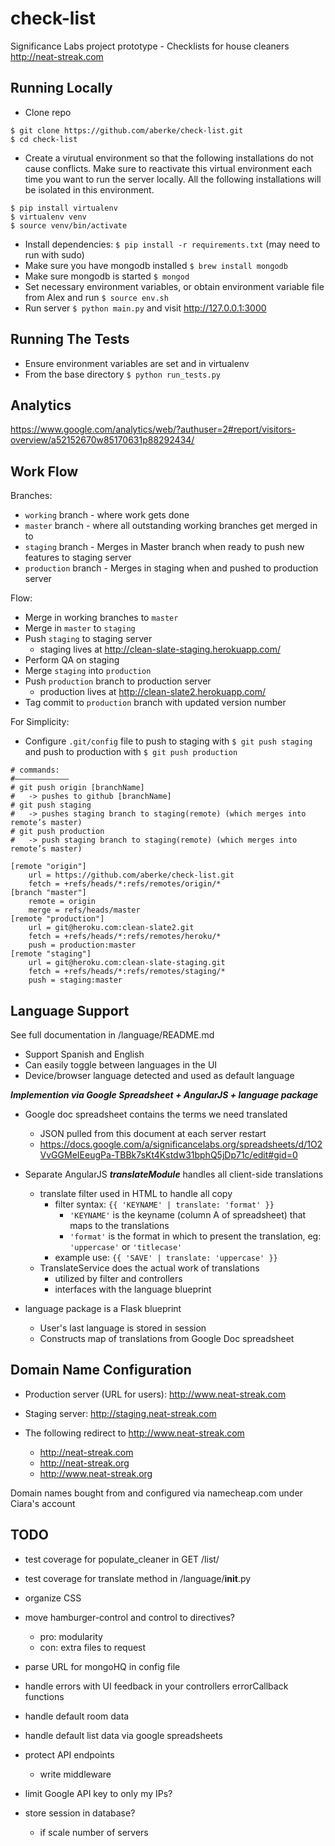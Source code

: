 check-list
==========

Significance Labs project prototype - Checklists for house cleaners
<http://neat-streak.com>


Running Locally
---

* Clone repo 

```
$ git clone https://github.com/aberke/check-list.git
$ cd check-list
```

* Create a virutual environment so that the following installations do not cause conflicts.  Make sure to reactivate this virtual environment each time you want to run the server locally.  All the following installations will be isolated in this environment.

```
$ pip install virtualenv
$ virtualenv venv
$ source venv/bin/activate
```

* Install dependencies: ```$ pip install -r requirements.txt``` (may need to run with sudo)
* Make sure you have mongodb installed ```$ brew install mongodb```
* Make sure mongodb is started ```$ mongod```
* Set necessary environment variables, or obtain environment variable file from Alex and run ```$ source env.sh```
* Run server ```$ python main.py``` and visit <http://127.0.0.1:3000>


Running The Tests
---

* Ensure environment variables are set and in virtualenv
* From the base directory ```$ python run_tests.py```


Analytics
---

<https://www.google.com/analytics/web/?authuser=2#report/visitors-overview/a52152670w85170631p88292434/>

Work Flow
---

Branches: 
- ```working``` branch 	- where work gets done
- ```master``` branch  	- where all outstanding working branches get merged in to
- ```staging``` branch 	- Merges in Master branch when ready to push new features to staging server
- ```production``` branch - Merges in staging when and pushed to production server

Flow:
- Merge in working branches to ```master```
- Merge in ```master``` to ```staging```
- Push ```staging``` to staging server
	- staging lives at <http://clean-slate-staging.herokuapp.com/>
- Perform QA on staging
- Merge ```staging``` into ```production```
- Push ```production``` branch to production server
	- production lives at <http://clean-slate2.herokuapp.com/>
- Tag commit to ```production``` branch with updated version number

For Simplicity:
* Configure ```.git/config``` file to push to staging with ```$ git push staging``` and push to production with ```$ git push production```

```
# commands:
#————————————
# git push origin [branchName] 
#	-> pushes to github [branchName]
# git push staging	     
#	-> pushes staging branch to staging(remote) (which merges into remote’s master) 
# git push production
#	-> push staging branch to staging(remote) (which merges into remote’s master)

[remote "origin"]
	url = https://github.com/aberke/check-list.git
	fetch = +refs/heads/*:refs/remotes/origin/*
[branch "master"]
	remote = origin
	merge = refs/heads/master
[remote "production"]
	url = git@heroku.com:clean-slate2.git
	fetch = +refs/heads/*:refs/remotes/heroku/*
	push = production:master
[remote "staging"]
	url = git@heroku.com:clean-slate-staging.git
	fetch = +refs/heads/*:refs/remotes/staging/*
	push = staging:master

```

Language Support
---

See full documentation in /language/README.md

- Support Spanish and English
- Can easily toggle between languages in the UI
- Device/browser language detected  and used as default language

***Implemention via Google Spreadsheet + AngularJS + language package***

- Google doc spreadsheet contains the terms we need translated
	- JSON pulled from this document at each server restart
	- <https://docs.google.com/a/significancelabs.org/spreadsheets/d/1O2VvGGMeIEeugPa-TBBk7sKt4Kstdw31bphQ5jDp71c/edit#gid=0>

- Separate AngularJS ***translateModule*** handles all client-side translations
	- translate filter used in HTML to handle all copy
		- filter syntax: ```{{ 'KEYNAME' | translate: 'format' }}```
			- ```'KEYNAME'``` is the keyname (column A of spreadsheet) that maps to the translations
			- ```'format'``` is the format in which to present the translation, eg: ```'uppercase'``` or ```'titlecase'```
		- example use: ```{{ 'SAVE' | translate: 'uppercase' }}```
	- TranslateService does the actual work of translations
		- utilized by filter and controllers
		- interfaces with the language blueprint

- language package is a Flask blueprint
	- User's last language is stored in session
	- Constructs map of translations from Google Doc spreadsheet


Domain Name Configuration
---

- Production server (URL for users): <http://www.neat-streak.com>
- Staging server: <http://staging.neat-streak.com>

- The following redirect to <http://www.neat-streak.com>
	- <http://neat-streak.com>
	- <http://neat-streak.org>
	- <http://www.neat-streak.org>

Domain names bought from and configured via namecheap.com under Ciara's account



TODO
---

- test coverage for populate_cleaner in GET /list/<id>
- test coverage for translate method in /language/__init__.py

- organize CSS

- move hamburger-control and control to directives?
	- pro: modularity
	- con: extra files to request

- parse URL for mongoHQ in config file

- handle errors with UI feedback in your controllers errorCallback functions

- handle default room data

- handle default list data via google spreadsheets

- protect API endpoints
	- write middleware

- limit Google API key to only my IPs?

- store session in database?
	- if scale number of servers

	










